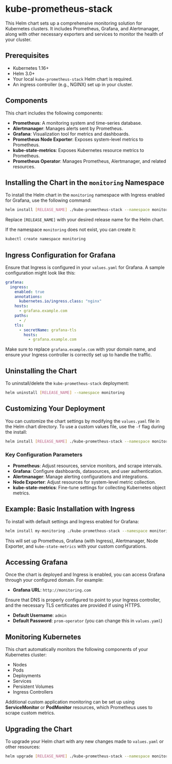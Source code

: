 

# kube-prometheus-stack

This Helm chart sets up a comprehensive monitoring solution for Kubernetes clusters. It includes Prometheus, Grafana, and Alertmanager, along with other necessary exporters and services to monitor the health of your cluster.

## Prerequisites

- Kubernetes 1.16+
- Helm 3.0+
- Your local `kube-prometheus-stack` Helm chart is required.
- An ingress controller (e.g., NGINX) set up in your cluster.

## Components

This chart includes the following components:

- **Prometheus**: A monitoring system and time-series database.
- **Alertmanager**: Manages alerts sent by Prometheus.
- **Grafana**: Visualization tool for metrics and dashboards.
- **Prometheus Node Exporter**: Exposes system-level metrics to Prometheus.
- **kube-state-metrics**: Exposes Kubernetes resource metrics to Prometheus.
- **Prometheus Operator**: Manages Prometheus, Alertmanager, and related resources.

## Installing the Chart in the `monitoring` Namespace

To install the Helm chart in the `monitoring` namespace with Ingress enabled for Grafana, use the following command:

```bash
helm install [RELEASE_NAME] ./kube-prometheus-stack --namespace monitoring
```

Replace `[RELEASE_NAME]` with your desired release name for the Helm chart.

If the namespace `monitoring` does not exist, you can create it:

```bash
kubectl create namespace monitoring
```

## Ingress Configuration for Grafana

Ensure that Ingress is configured in your `values.yaml` for Grafana. A sample configuration might look like this:

```yaml
grafana:
  ingress:
    enabled: true
    annotations:
      kubernetes.io/ingress.class: "nginx"
    hosts:
      - grafana.example.com
    paths:
      - /
    tls:
      - secretName: grafana-tls
        hosts:
          - grafana.example.com
```

Make sure to replace `grafana.example.com` with your domain name, and ensure your Ingress controller is correctly set up to handle the traffic.

## Uninstalling the Chart

To uninstall/delete the `kube-prometheus-stack` deployment:

```bash
helm uninstall [RELEASE_NAME] --namespace monitoring
```

## Customizing Your Deployment

You can customize the chart settings by modifying the `values.yaml` file in the Helm chart directory. To use a custom values file, use the `-f` flag during the install:

```bash
helm install [RELEASE_NAME] ./kube-prometheus-stack --namespace monitoring -f custom-values.yaml
```

### Key Configuration Parameters

- **Prometheus**: Adjust resources, service monitors, and scrape intervals.
- **Grafana**: Configure dashboards, datasources, and user authentication.
- **Alertmanager**: Manage alerting configurations and integrations.
- **Node Exporter**: Adjust resources for system-level metric collection.
- **kube-state-metrics**: Fine-tune settings for collecting Kubernetes object metrics.

## Example: Basic Installation with Ingress

To install with default settings and Ingress enabled for Grafana:

```bash
helm install my-monitoring ./kube-prometheus-stack --namespace monitoring -f custom-values.yaml
```

This will set up Prometheus, Grafana (with Ingress), Alertmanager, Node Exporter, and `kube-state-metrics` with your custom configurations.

## Accessing Grafana

Once the chart is deployed and Ingress is enabled, you can access Grafana through your configured domain. For example:

- **Grafana URL**: `http://monitoring.com`

Ensure that DNS is properly configured to point to your Ingress controller, and the necessary TLS certificates are provided if using HTTPS.

- **Default Username**: `admin`
- **Default Password**: `prom-operator` (you can change this in `values.yaml`)

## Monitoring Kubernetes

This chart automatically monitors the following components of your Kubernetes cluster:

- Nodes
- Pods
- Deployments
- Services
- Persistent Volumes
- Ingress Controllers

Additional custom application monitoring can be set up using **ServiceMonitor** or **PodMonitor** resources, which Prometheus uses to scrape custom metrics.

## Upgrading the Chart

To upgrade your Helm chart with any new changes made to `values.yaml` or other resources:

```bash
helm upgrade [RELEASE_NAME] ./kube-prometheus-stack --namespace monitoring -f custom-values.yaml
```

